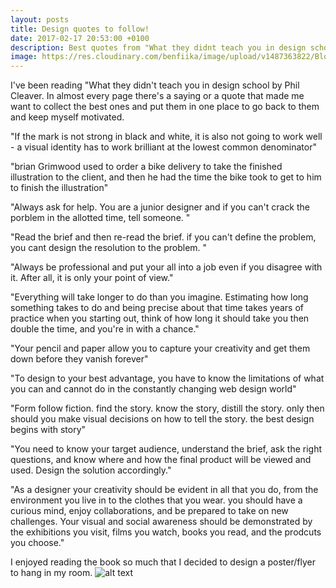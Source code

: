 ```yaml
---
layout: posts
title: Design quotes to follow!
date: 2017-02-17 20:53:00 +0100
description: Best quotes from "What they didnt teach you in design school"
image: https://res.cloudinary.com/benfiika/image/upload/v1487363822/Blog/design.png
---
```

I've been reading "What they didn't teach you in design school by Phil Cleaver. In almost every page there's a saying or a quote that made me want to collect the best ones and put them in one place to go back to them and keep myself motivated.

"If the mark is not strong in black and white, it is also not going to work well - a visual identity has to work brilliant at the lowest common denominator"

"brian Grimwood used to order a bike delivery to take the finished illustration to the client, and then he had the time the bike took to get to him to finish the illustration"

"Always ask for help. You are a junior designer and if you can't crack the porblem in the allotted time, tell someone. "

"Read the brief and then re-read the brief. if you can't define the problem, you cant design the resolution to the problem. "

"Always be professional and put your all into a job even if you disagree with it. After all, it is only your point of view."

"Everything will take longer to do than you imagine. Estimating how long something takes to do and being precise about that time takes years of practice when you starting out, think of how long it should take you then double the time, and you're in with a chance."

"Your pencil and paper allow you to capture your creativity and get them down before they vanish forever"

"To design to your best advantage, you have to know the limitations of what you can and cannot do in the constantly changing web design world"

"Form follow fiction. find the story. know the story, distill the story. only then should you make visual decisions on how to tell the story. the best design begins with story"

"You need to know your target audience, understand the brief, ask the right questions, and know where and how the final product will be viewed and used. Design the solution accordingly."

"As a designer your creativity should be evident in all that you do, from the environment you live in to the clothes that you wear. you should have a curious mind, enjoy collaborations, and be prepared to take on new challenges. Your visual and social awareness should be demonstrated by the exhibitions you visit, films you watch, books you read, and the prodcuts you choose."

I enjoyed reading the book so much that I decided to design a poster/flyer to hang in my room. 
![alt text](https://res.cloudinary.com/benfiika/image/upload/v1487364944/Blog/mockup.png "Design poster")
